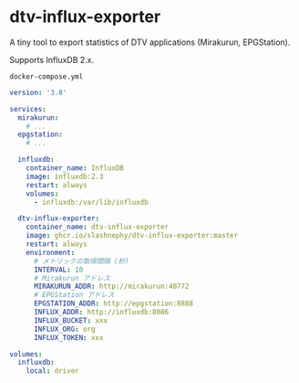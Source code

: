 # dtv-influx-exporter
A tiny tool to export statistics of DTV applications (Mirakurun, EPGStation).

Supports InfluxDB 2.x.

`docker-compose.yml`

```yaml
version: '3.8'

services:
  mirakurun:
    # ...
  epgstation:
    # ...

  influxdb:
    container_name: InfluxDB
    image: influxdb:2.3
    restart: always
    volumes:
      - influxdb:/var/lib/influxdb

  dtv-influx-exporter:
    container_name: dtv-influx-exporter
    image: ghcr.io/slashnephy/dtv-influx-exporter:master
    restart: always
    environment:
      # メトリックの取得間隔 (秒)
      INTERVAL: 10
      # Mirakurun アドレス
      MIRAKURUN_ADDR: http://mirakurun:40772
      # EPGStation アドレス
      EPGSTATION_ADDR: http://epgstation:8888
      INFLUX_ADDR: http://influxdb:8086
      INFLUX_BUCKET: xxx
      INFLUX_ORG: org
      INFLUX_TOKEN: xxx

volumes:
  influxdb:
    local: driver
```
